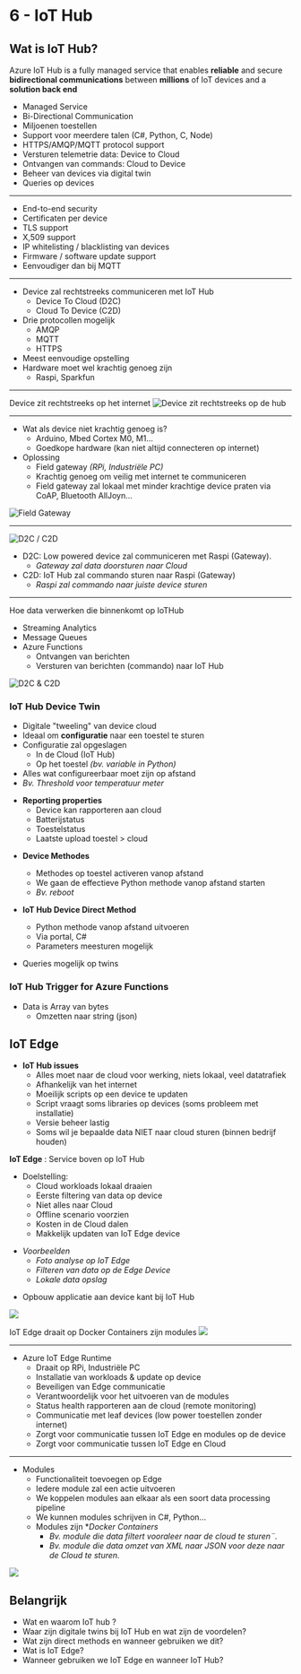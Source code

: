 # 6 - IoT Hub
## Wat is IoT Hub?
Azure IoT Hub is a fully managed service that enables **reliable** and secure **bidirectional communications** between **millions** of IoT devices and a **solution back end**

- Managed Service
- Bi-Directional Communication
- Miljoenen toestellen
- Support voor meerdere talen (C#, Python, C, Node)
- HTTPS/AMQP/MQTT protocol support
- Versturen telemetrie data: Device to Cloud
- Ontvangen van commands: Cloud to Device
- Beheer van devices via digital twin
- Queries op devices
---
- End-to-end security
- Certificaten per device
- TLS support
- X,509 support
- IP whitelisting / blacklisting van devices
- Firmware / software update support
- Eenvoudiger dan bij MQTT
---
- Device zal rechtstreeks communiceren met IoT Hub
  - Device To Cloud (D2C)
  - Cloud To Device (C2D)
- Drie protocollen mogelijk
  - AMQP
  - MQTT
  - HTTPS
- Meest eenvoudige opstelling
- Hardware moet wel krachtig genoeg zijn
  - Raspi, Sparkfun
---
Device zit rechtstreeks op het internet
![Device zit rechtstreeks op de hub](https://i.imgur.com/YAc8Pv8.png)

---
- Wat als device niet krachtig genoeg is?
  - Arduino, Mbed Cortex M0, M1...
  - Goedkope hardware (kan niet altijd connecteren op internet)
- Oplossing
  - Field gateway *(RPi, Industriële PC)*
  - Krachtig genoeg om veilig met internet te communiceren
  - Field gateway zal lokaal met minder krachtige device praten via CoAP, Bluetooth AllJoyn...

![Field Gateway](https://i.imgur.com/sqMdoWf.png)

---
![D2C / C2D](https://i.imgur.com/3RQXsex.png)
- D2C: Low powered device zal communiceren met Raspi (Gateway).
  - *Gateway zal data doorsturen naar Cloud*
- C2D: IoT Hub zal commando sturen naar Raspi (Gateway)
  - *Raspi zal commando naar juiste device sturen*
---
Hoe data verwerken die binnenkomt op IoTHub
- Streaming Analytics
- Message Queues
- Azure Functions
  - Ontvangen van berichten
  - Versturen van berichten (commando) naar IoT Hub

![D2C & C2D](https://i.imgur.com/8TP56YF.png)

### IoT Hub Device Twin
- Digitale "tweeling" van device cloud
- Ideaal om **configuratie** naar een toestel te sturen
- Configuratie zal opgeslagen
  - In de Cloud (IoT Hub)
  - Op het toestel *(bv. variable in Python)*
- Alles wat configureerbaar moet zijn op afstand
- *Bv. Threshold voor temperatuur meter*

+ **Reporting properties**
  + Device kan rapporteren aan cloud
  + Batterijstatus
  + Toestelstatus
  + Laatste upload toestel > cloud

- **Device Methodes**
  - Methodes op toestel activeren vanop afstand
  - We gaan de effectieve Python methode vanop afstand starten
  - *Bv. reboot*

- **IoT Hub Device Direct Method**
  - Python methode vanop afstand uitvoeren
  - Via portal, C#
  - Parameters meesturen mogelijk

+ Queries mogelijk op twins

### IoT Hub Trigger for Azure Functions

- Data is Array van bytes
  - Omzetten naar string (json)

## IoT Edge
- **IoT Hub issues**
  - Alles moet naar de cloud voor werking, niets lokaal, veel datatrafiek
  - Afhankelijk van het internet
  - Moeilijk scripts op een device te updaten
  - Script vraagt soms libraries op devices (soms probleem met installatie)
  - Versie beheer lastig
  - Soms wil je bepaalde data NIET naar cloud sturen (binnen bedrijf houden)

**IoT Edge**
: Service boven op IoT Hub
+ Doelstelling:
  + Cloud workloads lokaal draaien
  + Eerste filtering van data op device
  + Niet alles naar Cloud
  + Offline scenario voorzien
  + Kosten in de Cloud dalen
  + Makkelijk updaten van IoT Edge device

- *Voorbeelden*
  - *Foto analyse op IoT Edge*
  - *Filteren van data op de Edge Device*
  - *Lokale data opslag*

+ Opbouw applicatie aan device kant bij IoT Hub

![](https://i.imgur.com/SVqw513.png)

IoT Edge draait op Docker Containers zijn modules
![](https://i.imgur.com/90hvUbB.png)

---
- Azure IoT Edge Runtime
  - Draait op RPi, Industriële PC
  - Installatie van workloads & update op device
  - Beveiligen van Edge communicatie
  - Verantwoordelijk voor het uitvoeren van de modules
  - Status health rapporteren aan de cloud (remote monitoring)
  - Communicatie met leaf devices (low power toestellen zonder internet)
  - Zorgt voor communicatie tussen IoT Edge en modules op de device
  - Zorgt voor communicatie tussen IoT Edge en Cloud

---
- Modules
  - Functionaliteit toevoegen op Edge
  - Iedere module zal een actie uitvoeren
  - We koppelen modules aan elkaar als een soort data processing pipeline
  - We kunnen modules schrijven in C#, Python...
  - Modules zijn **Docker Containers*
    - *Bv. module die data filtert vooraleer naar de cloud te sturen¨.*
    - *Bv. module die data omzet van XML naar JSON voor deze naar de Cloud te sturen.*

![](https://i.imgur.com/U2or0b1.png)

## Belangrijk
- Wat en waarom IoT hub ?
- Waar zijn digitale twins bij IoT Hub en wat zijn de voordelen?
- Wat zijn direct methods en wanneer gebruiken we dit?
- Wat is IoT Edge?
- Wanneer gebruiken we IoT Edge en wanneer IoT Hub?
<!--stackedit_data:
eyJoaXN0b3J5IjpbLTUxNTU0NDI5Miw5NDk1MjgxOTksMTA5NT
M4ODAzNywtMjEwOTk0MDczNiwtMTg4MzEwNDEyMywtODg1NDc2
MzM0LDM5OTQ1Mjc0OCwyMDQyMzI0NDU3LDkxOTA1Mzc0MSwxNj
U3NjUwNDIzLDg0OTA4NjIyOSwyMDMxMzkxMzE1LC0xMjkwNDk5
MzkyLDE1NTU0ODc5ODUsLTEyMzEwOTI2NzNdfQ==
-->